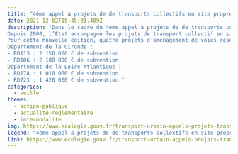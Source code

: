 ```yaml
---
title: "4ème appel à projets de de transports collectifs en site propre : quatre projets d’aménagement de voies réservées retenus"
date: 2021-12-02T15:45:01.489Z
description: "Dans le cadre du 4ème appel à projets de de transports collectifs en site propre, dont les résultats ont été annoncés le 6 octobre 2021, quatre projets d’aménagement de voies réservées conjointement au covoiturage et aux transports en commun ont été retenus.
Depuis 2008, l’État accompagne les projets de transport collectif en site propre (TCSP) des autorités organisatrices de la mobilité en les cofinançant dans le cadre d’appels à projets. Un quatrième appel à projets avait été lancé en décembre 2020 par le ministre en charge des transports. 
Pour cette nouvelle édition, quatre projets d’aménagement de voies réservées ont donc ainsi été retenus :
Département de la Gironde :
- RD113 : 2 150 000 € de subvention
- RD106 : 2 180 000 € de subvention
Département de la Loire-Atlantique : 
- RD178 : 1 010 000 € de subvention
- RD723 : 1 420 000 € de subvention."
categories: 
  - veille
themes: 
  - action-publique
  - actualite-reglementaire
  - intermodalite
img: https://www.ecologie.gouv.fr/transport-urbain-appels-projets-transports-collectifs-en-site-propre-tcsp
legend: "4ème appel à projets de de transports collectifs en site propre : quatre projets d’aménagement de voies réservées retenus"
link: https://www.ecologie.gouv.fr/transport-urbain-appels-projets-transports-collectifs-en-site-propre-tcsp
---
```

